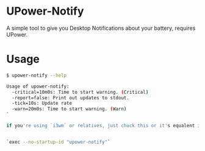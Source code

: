 # UPower-Notify


A simple tool to give you Desktop Notifications about your battery, requires UPower.


# Usage


```sh
$ upower-notify --help

Usage of upower-notify:
  -critical=10m0s: Time to start warning. (Critical)
  -report=false: Print out updates to stdout.
  -tick=10s: Update rate
  -warn=20m0s: Time to start warning. (Warn)
`

if you're using `i3wm` or relatives, just chuck this or it's equalent in your startup script:


`exec --no-startup-id "upower-notify"`
